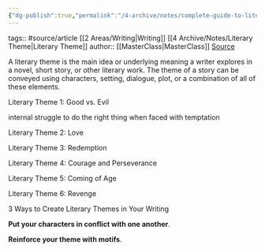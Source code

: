 ```yaml
---
{"dg-publish":true,"permalink":"/4-archive/notes/complete-guide-to-literary-themes-definition-examples-and-how-to-create-literary-themes-in-your-writing/"}
---
```


tags:: #source/article [[2 Areas/Writing\|Writing]] [[4 Archive/Notes/Literary Theme\|Literary Theme]]
author:: [[MasterClass\|MasterClass]]
[Source](https://www.masterclass.com/articles/the-complete-guide-to-narrative-theme-in-literature-definition-examples-and-writing-how-to#quiz-0)

A literary theme is the main idea or underlying meaning a writer explores in a novel, short story, or other literary work. The theme of a story can be conveyed using characters, setting, dialogue, plot, or a combination of all of these elements.

Literary Theme 1: Good vs. Evil

internal struggle to do the right thing when faced with temptation

Literary Theme 2: Love

Literary Theme 3: Redemption

Literary Theme 4: Courage and Perseverance

Literary Theme 5: Coming of Age

Literary Theme 6: Revenge

3 Ways to Create Literary Themes in Your Writing

**Put your characters in conflict with one another**.

**Reinforce your theme with motifs**.
